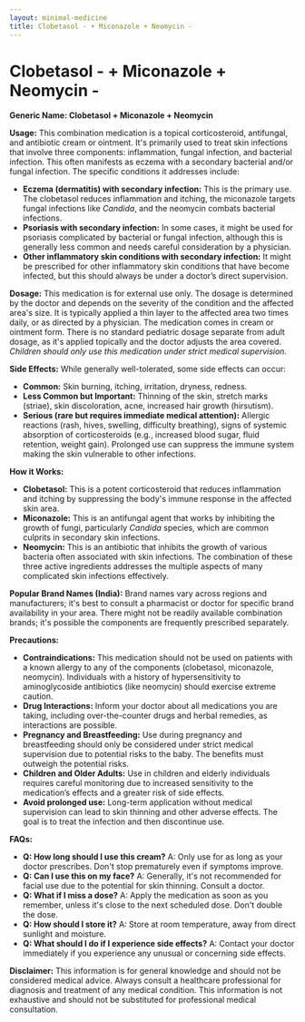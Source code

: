 ```yaml
---
layout: minimal-medicine
title: Clobetasol - + Miconazole + Neomycin -
---
```


# Clobetasol - + Miconazole + Neomycin -

**Generic Name: Clobetasol + Miconazole + Neomycin**

**Usage:** This combination medication is a topical corticosteroid, antifungal, and antibiotic cream or ointment. It's primarily used to treat skin infections that involve three components: inflammation, fungal infection, and bacterial infection. This often manifests as eczema with a secondary bacterial and/or fungal infection.  The specific conditions it addresses include:

* **Eczema (dermatitis) with secondary infection:** This is the primary use.  The clobetasol reduces inflammation and itching, the miconazole targets fungal infections like *Candida*, and the neomycin combats bacterial infections.
* **Psoriasis with secondary infection:** In some cases, it might be used for psoriasis complicated by bacterial or fungal infection, although this is generally less common and needs careful consideration by a physician.
* **Other inflammatory skin conditions with secondary infection:**  It might be prescribed for other inflammatory skin conditions that have become infected, but this should always be under a doctor’s direct supervision.


**Dosage:**  This medication is for external use only.  The dosage is determined by the doctor and depends on the severity of the condition and the affected area's size. It is typically applied a thin layer to the affected area two times daily, or as directed by a physician.  The medication comes in cream or ointment form.  There is no standard pediatric dosage separate from adult dosage, as it's applied topically and the doctor adjusts the area covered.  *Children should only use this medication under strict medical supervision.*

**Side Effects:**  While generally well-tolerated, some side effects can occur:

* **Common:** Skin burning, itching, irritation, dryness, redness.
* **Less Common but Important:** Thinning of the skin, stretch marks (striae), skin discoloration, acne, increased hair growth (hirsutism).
* **Serious (rare but requires immediate medical attention):** Allergic reactions (rash, hives, swelling, difficulty breathing), signs of systemic absorption of corticosteroids (e.g., increased blood sugar, fluid retention, weight gain).  Prolonged use can suppress the immune system making the skin vulnerable to other infections.


**How it Works:**

* **Clobetasol:**  This is a potent corticosteroid that reduces inflammation and itching by suppressing the body's immune response in the affected skin area.
* **Miconazole:** This is an antifungal agent that works by inhibiting the growth of fungi, particularly *Candida* species, which are common culprits in secondary skin infections.
* **Neomycin:** This is an antibiotic that inhibits the growth of various bacteria often associated with skin infections.  The combination of these three active ingredients addresses the multiple aspects of many complicated skin infections effectively.


**Popular Brand Names (India):**  Brand names vary across regions and manufacturers; it's best to consult a pharmacist or doctor for specific brand availability in your area.  There might not be readily available combination brands; it's possible the components are frequently prescribed separately.

**Precautions:**

* **Contraindications:** This medication should not be used on patients with a known allergy to any of the components (clobetasol, miconazole, neomycin).  Individuals with a history of hypersensitivity to aminoglycoside antibiotics (like neomycin) should exercise extreme caution.
* **Drug Interactions:**  Inform your doctor about all medications you are taking, including over-the-counter drugs and herbal remedies, as interactions are possible.
* **Pregnancy and Breastfeeding:** Use during pregnancy and breastfeeding should only be considered under strict medical supervision due to potential risks to the baby. The benefits must outweigh the potential risks.
* **Children and Older Adults:**  Use in children and elderly individuals requires careful monitoring due to increased sensitivity to the medication’s effects and a greater risk of side effects.
* **Avoid prolonged use:**  Long-term application without medical supervision can lead to skin thinning and other adverse effects.  The goal is to treat the infection and then discontinue use.


**FAQs:**

* **Q: How long should I use this cream?** A: Only use for as long as your doctor prescribes. Don't stop prematurely even if symptoms improve.
* **Q: Can I use this on my face?** A: Generally, it's not recommended for facial use due to the potential for skin thinning. Consult a doctor.
* **Q: What if I miss a dose?** A: Apply the medication as soon as you remember, unless it's close to the next scheduled dose. Don't double the dose.
* **Q: How should I store it?** A: Store at room temperature, away from direct sunlight and moisture.
* **Q: What should I do if I experience side effects?** A: Contact your doctor immediately if you experience any unusual or concerning side effects.


**Disclaimer:**  This information is for general knowledge and should not be considered medical advice.  Always consult a healthcare professional for diagnosis and treatment of any medical condition.  This information is not exhaustive and should not be substituted for professional medical consultation.

